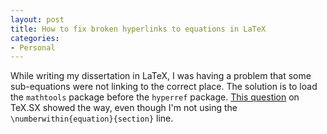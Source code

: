 ```yaml
---
layout: post
title: How to fix broken hyperlinks to equations in LaTeX
categories:
- Personal
---
```


While writing my dissertation in LaTeX, I was having a problem that
some sub-equations were not linking to the correct place. The solution
is to load the `mathtools` package before the `hyperref` package.
[This question][1] on TeX.SX showed the way, even though I'm not using
the `\numberwithin{equation}{section}` line.

[1]: http://tex.stackexchange.com/questions/65926/hyperlinking-problems-when-using-subequations-hyperref-and-cleveref
